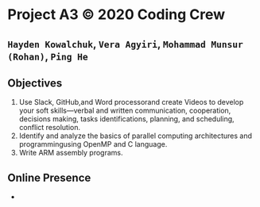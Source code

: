 # Project A3 © 2020 Coding Crew
## `Hayden Kowalchuk`, `Vera Agyiri`, `Mohammad Munsur (Rohan)`, `Ping He`


## Objectives
1. Use Slack, GitHub,and Word processorand create Videos to develop your soft skills—verbal and written communication, cooperation, decisions making, tasks identifications, planning, and scheduling, conflict resolution.
2. Identify and analyze the basics of parallel computing architectures and programmingusing OpenMP and C language.
3. Write ARM assembly programs.

## Online Presence
- &nbsp;
  
